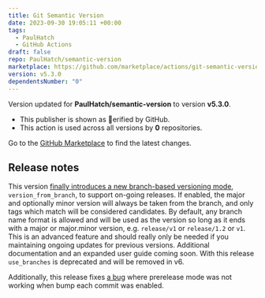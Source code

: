 ```yaml
---
title: Git Semantic Version
date: 2023-09-30 19:05:11 +00:00
tags:
  - PaulHatch
  - GitHub Actions
draft: false
repo: PaulHatch/semantic-version
marketplace: https://github.com/marketplace/actions/git-semantic-version
version: v5.3.0
dependentsNumber: "0"
---
```



Version updated for **PaulHatch/semantic-version** to version **v5.3.0**.
- This publisher is shown as erified by GitHub.
- This action is used across all versions by **0** repositories.

Go to the [GitHub Marketplace](https://github.com/marketplace/actions/git-semantic-version) to find the latest changes.

## Release notes

This version [finally introduces a new branch-based versioning mode](https://github.com/PaulHatch/semantic-version/issues/76), `version_from_branch`, to support on-going releases. If enabled, the major and optionally minor version will always be taken from the branch, and only tags which match will be considered candidates. By default, any branch name format is allowed and will be used as the version so long as it ends with a major or major.minor version, e.g. `release/v1` or `release/1.2` or `v1`. This is an advanced feature and should really only be needed if you maintaining ongoing updates for previous versions. Additional documentation and an expanded user guide coming soon. With this release `use_branches` is deprecated and will be removed in v6.

Additionally, this release fixes [a bug](https://github.com/PaulHatch/semantic-version/issues/122) where prerelease mode was not working when bump each commit was enabled.
